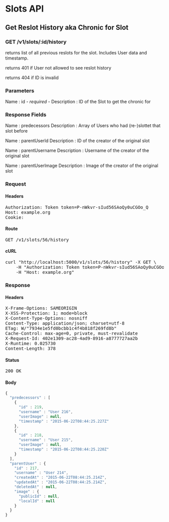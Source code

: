 # Slots API

## Get Reslot History aka Chronic for Slot

### GET /v1/slots/:id/history

returns list of all previous reslots for the slot. Includes User data and timestamp.

returns 401 if User not allowed to see reslot history

returns 404 if ID is invalid

### Parameters

Name : id *- required -*
Description : ID of the Slot to get the chronic for


### Response Fields

Name : predecessors
Description : Array of Users who had (re-)slottet that slot before

Name : parentUserId
Description : ID of the creator of the original slot

Name : parentUsername
Description : Username of the creator of the original slot

Name : parentUserImage
Description : Image of the creator of the original slot

### Request

#### Headers

<pre>Authorization: Token token=P-nWkvr-sIud56SAoQy0uCGOo_Q
Host: example.org
Cookie: </pre>

#### Route

<pre>GET /v1/slots/56/history</pre>

#### cURL

<pre class="request">curl &quot;http://localhost:5000/v1/slots/56/history&quot; -X GET \
	-H &quot;Authorization: Token token=P-nWkvr-sIud56SAoQy0uCGOo_Q&quot; \
	-H &quot;Host: example.org&quot;</pre>

### Response

#### Headers

<pre>X-Frame-Options: SAMEORIGIN
X-XSS-Protection: 1; mode=block
X-Content-Type-Options: nosniff
Content-Type: application/json; charset=utf-8
ETag: W/&quot;7934e1e5fd0bcbb1c4f4b818f269fd8b&quot;
Cache-Control: max-age=0, private, must-revalidate
X-Request-Id: 402e1309-ac28-4ad9-8916-a8777727aa2b
X-Runtime: 0.025730
Content-Length: 378</pre>

#### Status

<pre>200 OK</pre>

#### Body

```javascript
{
  "predecessors" : [
    {
      "id" : 219,
      "username" : "User 216",
      "userImage" : null,
      "timestamp" : "2015-06-22T08:44:25.227Z"
    },
    {
      "id" : 218,
      "username" : "User 215",
      "userImage" : null,
      "timestamp" : "2015-06-22T08:44:25.220Z"
    }
  ],
  "parentUser" : {
    "id" : 217,
    "username" : "User 214",
    "createdAt" : "2015-06-22T08:44:25.214Z",
    "updatedAt" : "2015-06-22T08:44:25.214Z",
    "deletedAt" : null,
    "image" : {
      "publicId" : null,
      "localId" : null
    }
  }
}
```
